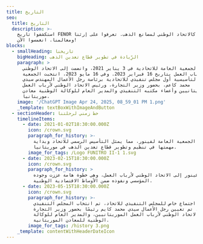 ```yaml
---
title: التاريخ
seo:
  title: التاريخ
  description: >-
    استكشفوا تاريخ FENOR الغني كالاتحاد الوطني لمصانع الذهب. تعرفوا على إرثنا
    ومعالمنا. انغمسوا الآن!
blocks:
  - smallHeading: تاريخنا
    bigHeading: الرِّيادة في تطوير قطاع تعدين الذهب
    paragraph: >
      تأسست الجمعية العامة للاتحادية في 3 يناير 2021، وانضمت إلى الاتحاد الوطني
      لأرباب العمل بتاريخ 16 فبراير 2023. وفي 16 مايو 2023، انتخبت الجمعية
      العامة التأسيسية أول مجلس تنفيذي للاتحادية برئاسة رجل الأعمال المهندس سيدي
      محمد كاعم، بحضور وزير التجارة، ورئيس الاتحاد الوطني لأرباب العمل
      الموريتانيين وأعضاء مكتبه التنفيذي والمدير العام للوكالة الوطنية معادن
      موريتانيا.
    image: '/ChatGPT Image Apr 24, 2025, 08_59_01 PM 1.png'
    _template: textBoxWithImageAndButton
  - sectionHeader: خط زمني لرحلتنا
    timelineItems:
      - date: 2021-01-02T18:30:00.000Z
        icon: /crown.svg
        paragraph_for_history: >-
          تم تأسيس الجمعية العامة لفينور، مما يمثل التأسيس الرسمي للاتحاد وبداية
          مهمتها في تنظيم وتطوير قطاع تعدين الذهب في موريتانيا.
        image_for_tags: /Logo FUNITRO II-1 1.svg
      - date: 2023-02-15T18:30:00.000Z
        icon: /crown.svg
        paragraph_for_history: >
          انضم فينور إلى الاتحاد الوطني لأرباب العمل، وهي خطوة هامة عززت وجوده
          المؤسسي ونفوذه ضمن الأوساط الاقتصادية الوطنية.
      - date: 2023-05-15T18:30:00.000Z
        icon: /crown.svg
        paragraph_for_history: >-
          خلال اجتماع خاص للمجلس التنفيذي للاتحاد، تم انتخاب المجلس التنفيذي
          لفينور. تم تعيين رجل الأعمال سيدي محمد كايم رئيسًا بحضور وزير التجارة،
          ورئيس الاتحاد الوطني لأرباب العمل الموريتانيين، والمدير العام للوكالة
          الوطنية للمعادن الموريتانية.
        image_for_tags: /history 3.png
    _template: contentWithHeaderDateIcon
---
```


